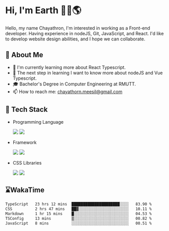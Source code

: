 # Hi, I'm Earth 👋🏽🌎
Hello, my name Chayathron, I'm interested in
working as a Front-end developer.
Having experience in nodeJS, Git, JavaScript,
and React. I'd like to develop website design
abilities, and I hope we can collaborate.


## 🎃 About Me

- 🌱 I'm currently learning more about React Typescript.
- 🦘 The next step in learning I want to know more about nodeJS and Vue Typescript.
- 🎓 Bachelor's Degree in Computer Engineering at RMUTT.
- 📫 How to reach me: chayathorn.meesil@gmail.com

## 💾 Tech Stack
- Programming Language
  <p>

    <img src="https://img.shields.io/badge/JavaScript-3B4248?style=for-the-badge&logo=JavaScript" />
    <img src="https://img.shields.io/badge/typescript-3C5E95?style=for-the-badge&logo=typescript&logoColor=white" />

  </p>
- Framework
  <p>

    <img src="https://img.shields.io/badge/React-3B4248?style=for-the-badge&logo=react" />
    <img src="https://img.shields.io/badge/Vue-3B4248?style=for-the-badge&logo=Vue.js&logoColor=#4FC08D" />
    
  </p>
- CSS Libraries
  <p>
  
    <img src="https://img.shields.io/badge/tailwindcss-3B4248?style=for-the-badge&logo=tailwindcss" />
    <img src="https://img.shields.io/badge/styledComponents-7a8085?style=for-the-badge&logo=styled-components" />

  </p>

## ⌛WakaTime
<!--START_SECTION:waka-->

```txt
TypeScript   23 hrs 12 mins  █████████████████████░░░░   83.90 %
CSS          2 hrs 47 mins   ██▓░░░░░░░░░░░░░░░░░░░░░░   10.11 %
Markdown     1 hr 15 mins    █░░░░░░░░░░░░░░░░░░░░░░░░   04.53 %
TSConfig     13 mins         ▒░░░░░░░░░░░░░░░░░░░░░░░░   00.82 %
JavaScript   8 mins          ░░░░░░░░░░░░░░░░░░░░░░░░░   00.51 %
```

<!--END_SECTION:waka-->

